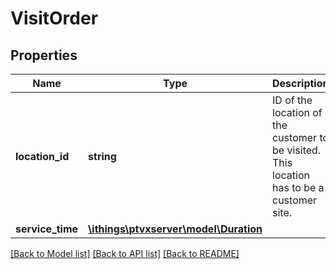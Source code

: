 # VisitOrder

## Properties
Name | Type | Description | Notes
------------ | ------------- | ------------- | -------------
**location_id** | **string** | ID of the location of the customer to be visited. This location has to be a customer site. | 
**service_time** | [**\ithings\ptvxserver\model\Duration**](Duration.md) |  | [optional] 

[[Back to Model list]](../../README.md#documentation-for-models) [[Back to API list]](../../README.md#documentation-for-api-endpoints) [[Back to README]](../../README.md)

